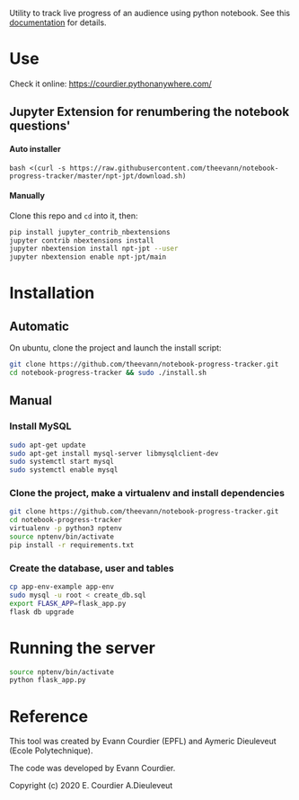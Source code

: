 Utility to track live progress of an audience using python notebook. See this [documentation](docs/Python_Tracker.pdf) for details.

# Use

Check it online: https://courdier.pythonanywhere.com/

## Jupyter Extension for renumbering the notebook questions'
#### Auto installer
`bash <(curl -s https://raw.githubusercontent.com/theevann/notebook-progress-tracker/master/npt-jpt/download.sh)`

#### Manually

Clone this repo and `cd` into it, then:

```bash
pip install jupyter_contrib_nbextensions
jupyter contrib nbextensions install
jupyter nbextension install npt-jpt --user
jupyter nbextension enable npt-jpt/main
```


# Installation

## Automatic
On ubuntu, clone the project and launch the install script:
```sh
git clone https://github.com/theevann/notebook-progress-tracker.git
cd notebook-progress-tracker && sudo ./install.sh
```

## Manual

### Install MySQL
```sh
sudo apt-get update
sudo apt-get install mysql-server libmysqlclient-dev
sudo systemctl start mysql
sudo systemctl enable mysql
```

### Clone the project, make a virtualenv and install dependencies
```sh
git clone https://github.com/theevann/notebook-progress-tracker.git
cd notebook-progress-tracker
virtualenv -p python3 nptenv
source nptenv/bin/activate
pip install -r requirements.txt
```

### Create the database, user and tables
```sh
cp app-env-example app-env
sudo mysql -u root < create_db.sql
export FLASK_APP=flask_app.py
flask db upgrade
```

# Running the server
```sh
source nptenv/bin/activate
python flask_app.py
```



# Reference

This tool was created by Evann Courdier (EPFL) and Aymeric Dieuleveut (Ecole Polytechnique).

The code was developed by Evann Courdier.

Copyright (c) 2020 E. Courdier A.Dieuleveut

